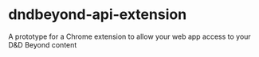 # dndbeyond-api-extension
A prototype for a Chrome extension to allow your web app access to your D&amp;D Beyond content
